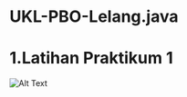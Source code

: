 # UKL-PBO-Lelang.java
# 1.Latihan Praktikum 1
![Alt Text](https://github.com/ariannnnnnn/praktikum-html/blob/master/Modul%201/Praktikum/Screenshot%20(1562).png)
